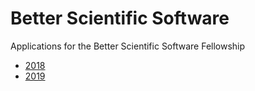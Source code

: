 # Better Scientific Software

Applications for the Better Scientific Software Fellowship

 - [2018](2018)
 - [2019](2019)
